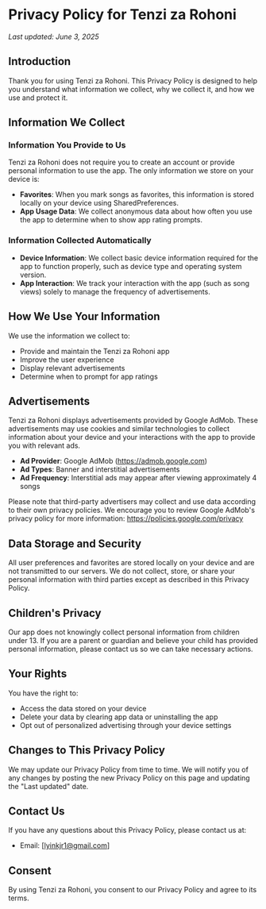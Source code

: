# Privacy Policy for Tenzi za Rohoni

*Last updated: June 3, 2025*

## Introduction

Thank you for using Tenzi za Rohoni. This Privacy Policy is designed to help you understand what information we collect, why we collect it, and how we use and protect it.

## Information We Collect

### Information You Provide to Us

Tenzi za Rohoni does not require you to create an account or provide personal information to use the app. The only information we store on your device is:

- **Favorites**: When you mark songs as favorites, this information is stored locally on your device using SharedPreferences.
- **App Usage Data**: We collect anonymous data about how often you use the app to determine when to show app rating prompts.

### Information Collected Automatically

- **Device Information**: We collect basic device information required for the app to function properly, such as device type and operating system version.
- **App Interaction**: We track your interaction with the app (such as song views) solely to manage the frequency of advertisements.

## How We Use Your Information

We use the information we collect to:

- Provide and maintain the Tenzi za Rohoni app
- Improve the user experience
- Display relevant advertisements
- Determine when to prompt for app ratings

## Advertisements

Tenzi za Rohoni displays advertisements provided by Google AdMob. These advertisements may use cookies and similar technologies to collect information about your device and your interactions with the app to provide you with relevant ads.

- **Ad Provider**: Google AdMob (https://admob.google.com)
- **Ad Types**: Banner and interstitial advertisements
- **Ad Frequency**: Interstitial ads may appear after viewing approximately 4 songs

Please note that third-party advertisers may collect and use data according to their own privacy policies. We encourage you to review Google AdMob's privacy policy for more information: https://policies.google.com/privacy

## Data Storage and Security

All user preferences and favorites are stored locally on your device and are not transmitted to our servers. We do not collect, store, or share your personal information with third parties except as described in this Privacy Policy.

## Children's Privacy

Our app does not knowingly collect personal information from children under 13. If you are a parent or guardian and believe your child has provided personal information, please contact us so we can take necessary actions.

## Your Rights

You have the right to:
- Access the data stored on your device
- Delete your data by clearing app data or uninstalling the app
- Opt out of personalized advertising through your device settings

## Changes to This Privacy Policy

We may update our Privacy Policy from time to time. We will notify you of any changes by posting the new Privacy Policy on this page and updating the "Last updated" date.

## Contact Us

If you have any questions about this Privacy Policy, please contact us at:
- Email: [lyinkjr1@gmail.com]

## Consent

By using Tenzi za Rohoni, you consent to our Privacy Policy and agree to its terms.
